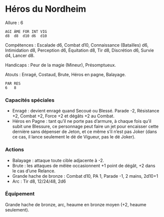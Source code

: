 # Héros du Nordheim

Allure : 6

	AGI	ÂME	FOR	INT	VIG
	d8	d8	d10	d6	d10

Compétences : Escalade d6, Combat d10, Connaissance (Batailles) d6, Intimidation d8, Perception d6, Équitation d8, Tir d8, Discrétion d6, Survie d4, Lancer d8.

Handicaps : Peur de la magie (Mineur), Présomptueux.

Atouts : Enragé, Costaud, Brute, Héros en pagne, Balayage.

	PAR	RES
	6	8

### Capacités spéciales
- Enragé : devient enragé quand Secoué ou Blessé. Parade -2, Résistance +2, Combat +2, Force +2 et dégâts +2 au Combat.
- Héros en Pagne : tant qu’il ne porte pas d’armure, à chaque fois qu’il subit une Blessure, ce personnage peut faire un jet pour encaisser cette dernière sans dépenser de Jeton, et ce même s’il n’est pas Joker (dans ce cas, il lance seulement le dé de Vigueur, pas le dé Joker).

### Actions
- Balayage : attaque toute cible adjacente à -2.
- Brute : les attaques de mêlée occasionnent +1 point de dégât, +2 dans le cas d’une Relance.
- Grande hache de bronze : Combat d10, PA 1, Parade -1, 2 mains, 2d10+1
- Arc : Tir d8, 12/24/48, 2d6

### Équipement
Grande hache de bronze, arc, heaume en bronze moyen (+2, heaume seulement).
